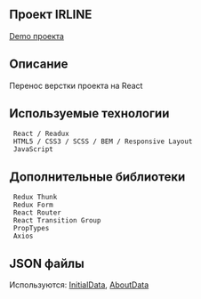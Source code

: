 ## Проект IRLINE

[Demo проекта](https://evgenymir.github.io/irline-react/build/index.html)

## Описание
Перенос верстки проекта на React

## Используемые технологии
```
 React / Readux
 HTML5 / CSS3 / SCSS / BEM / Responsive Layout
 JavaScript
```

## Дополнительные библиотеки
```
 Redux Thunk
 Redux Form
 React Router
 React Transition Group
 PropTypes
 Axios
```

## JSON файлы
Используются: [InitialData](https://evgenymir.github.io/irline-react/build/AppData.json), [AboutData](https://evgenymir.github.io/irline-react/build/AboutData.json)
